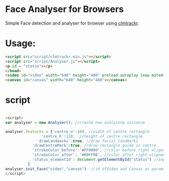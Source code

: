 # Face Analyser for Browsers

Simple Face detection and analyser for browser using [clmtrackr](https://github.com/auduno/clmtrackr).

# Usage:

``` html
<script src="script/clmtrackr.min.js"></script>
<script src="script/Analyser.js"></script>
<p id = "status"></p>
</head>
<video id="video" width="640" height="480" preload autoplay loop muted></video>
<canvas id="canvas" width="640" height="480"></canvas>

```
# script

``` javascript

<script>
var analyser = new Analyser(); //create new analyzing instance

analyser.features = {'centre_w':160, //width of centre rectangle
                'centre_h':120,  //height of centre rectangle
              'drawLandmarks':true, //draw facial landmarks
            'drawCentreMark':true, //draw rectangle guide in centre
            'strokeColor_before':'#FF0000', //color before right alignment
            'strokeColor_after': '#00FF00', //color after right alignment
            'status_elementId': document.getElementById("status") //input status to an element
          }
analyser.init_Face("video","canvas")  //id ofVideo and Canvas as params.
</script>

```
